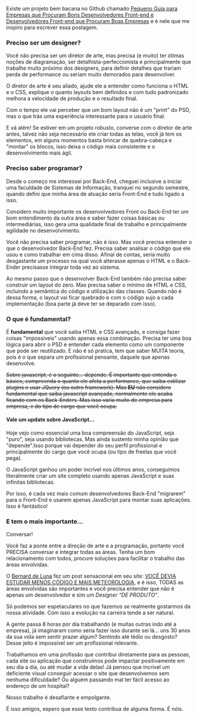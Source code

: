 Existe um projeto bem bacana no Github chamado [Pequeno Guia para Empresas que Procuram Bons Desenvolvedores Front-end e Desenvolvedores Front-end que Procuram Boas Empresas](https://github.com/LFeh/bons-front-enders) e é nele que me inspiro para escrever essa postagem.

### Preciso ser um designer?

Você não precisa ser um diretor de arte, mas precisa (e muito) ter ótimas noções de diagramação, ser detalhista-perfeccionista e principalmente que trabalhe muito próximo dos designers, para definir detalhes que trariam perda de performance ou seriam muito demorados para desenvolver.

O diretor de arte é seu aliado, ajude ele a entender como funciona o HTML e o CSS, explique o quanto layouts bem definidos e com tudo padronizado melhora a velocidade de produção e o resultado final.

Com o tempo ele vai perceber que um bom layout não é um "print" do PSD, mas o que trás uma experiência interessante para o usuário final.

E vá além! Se estiver em um projeto robusto, converse com o diretor de arte antes, talvez não seja necessário ele criar todas as telas, você já tem os elementos, em alguns momentos basta brincar de quebra-cabeça e "montar" os blocos, isso deixa o código mais consistente e o desenvolvimento mais ágil.

### Preciso saber programar?

Desde o começo me interessei por Back-End, cheguei inclusive a iniciar uma faculdade de Sistemas de Informação, tranquei no segundo semestre, quando defini que minha área de atuação seria Front-End e tudo ligado a isso.

Considero muito importante os desenvolvedores Front ou Back-End ter um bom entendimento da outra área e saber fazer coisas básicas ou intermediárias, isso gera uma qualidade final de trabalho e principalmente agilidade no desenvolvimento.

Você não precisa saber programar, não é isso. Mas você precisa entender o que o desenvolvedor Back-End fez. Precisa saber analisar o código que ele usou e como trabalhar em cima disso. Afinal de contas, seria muito desgastante um processo na qual você alterasse apenas o HTML e o Back-Ender precisasse integrar toda vez ao sistema.

Ao mesmo passo que o desenvolver Back-End também não precisa saber construir um layout do zero. Mas precisa saber o mínimo de HTML e CSS, incluindo a semântica do código e utilização das classes. Quando não é dessa forma, o layout vai ficar quebrado e com o código sujo a cada implementação (boa parte já deve ter se deparado com isso).

### O que é fundamental?

É **fundamental** que você saiba HTML e CSS avançado, e consiga fazer coisas "impossíveis" usando apenas essa combinação. Precisa ter uma boa lógica para abrir o PSD e entender cada elemento como um componente que pode ser reutilizado. E não é só pratica, tem que saber MUITA teoria, pois é o que separa um profissional pensante, daquele que apenas desenvolve.

<strike>Sobre javascript, é o seguinte... depende. É importante que entenda o básico, compreenda o quanto ele afeta a performance, que saiba estilizar plugins e usar JQuery (ou outro framework). Mas **EU** não considero fundamental que saiba javascript avançado, normalmente ele acaba ficando com os Back-Enders. Mas isso varia muito de empresa para empresa, e do tipo de cargo que você ocupa.</strike>

#### Vale um update sobre JavaScript...

Hoje vejo como essencial uma boa compreensão do JavaScript, seja "puro", seja usando bibliotecas. Mas ainda sustento minha opinião que "depende".Isso porque vai depender do seu perfil profissional e principalmente do cargo que você ocupa (ou tipo de freelas que você pega).

O JavaScript ganhou um poder incrível nos últimos anos, conseguimos literalmente criar um site completo usando apenas JavaScript e suas infinitas bibliotecas.

Por isso, é cada vez mais comum desenvolvedores Back-End "migrarem" para o Front-End e usarem apenas JavaScript para montar suas aplicações. Isso é fantástico!

### E tem o mais importante...

Conversar!

Você faz a ponte entre a direção de arte e a programação, portanto você PRECISA conversar e integrar todas as áreas. Tenha um bom relacionamento com todos, procure soluções para facilitar o trabalho das áreas envolvidas.

O [Bernard de Luna](https://twitter.com/bernarddeluna) fez um post sensacional em seu site: [VOCÊ DEVIA ESTUDAR MENOS CÓDIGO E MAIS METEOROLOGIA](http://bernarddeluna.com/conceito/voce-devia-estudar-menos-codigo-e-mais-meteorologia/), e é isso, TODAS as áreas envolvidas são importantes e você precisa entender que não é apenas um desenvolvedor e sim um _Designer “DE PRODUTO”_.

Só podemos ser espetaculares no que fazemos se realmente gostarmos da nossa atividade. Com isso a evolução na carreira tende a ser natural.

A gente passa 8 horas por dia trabalhando (e muitas outras indo até a empresa), já imaginaram como seria fazer isso durante sei lá... uns 30 anos da sua vida sem sentir prazer algum? Sentindo até tédio ou desgosto? Desse jeito é impossível ser um profissional relevante.

Trabalhamos em uma profissão que contribui diretamente para as pessoas, cada site ou aplicação que construímos pode impactar positivamente em seu dia a dia, ou até mudar a vida delas! Já pensou que incrível um deficiente visual conseguir acessar o site que desenvolvemos sem nenhuma dificuldade? Ou alguém passando mal ter fácil acesso ao endereço de um hospital?

Nosso trabalho é desafiante e empolgante.

É isso amigos, espero que esse texto contribua de alguma forma. É nóis.
